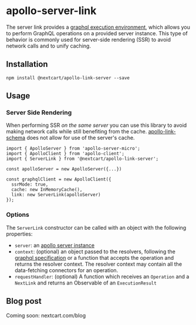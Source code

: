 # apollo-server-link

The server link provides a [graphql execution environment](http://graphql.org/graphql-js/graphql/#graphql), which allows you to perform GraphQL operations on a provided server instance. This type of behavior is commonly used for server-side rendering (SSR) to avoid network calls and to unify caching.

## Installation

`npm install @nextcart/apollo-link-server --save`

## Usage

### Server Side Rendering

When performing SSR _on the same server_ you can use this library to avoid making network calls while still benefiting from the cache. [apollo-link-schema](https://www.npmjs.com/package/apollo-link-schema) does not allow for use of the server's cache.

    import { ApolloServer } from 'apollo-server-micro';
    import { ApolloClient } from 'apollo-client';
    import { ServerLink } from '@nextcart/apollo-link-server';

    const apolloServer = new ApolloServer({...})

    const graphqlClient = new ApolloClient({
      ssrMode: true,
      cache: new InMemoryCache(),
      link: new ServerLink(apolloServer)
    });

### Options

The `ServerLink` constructor can be called with an object with the following properties:

- `server`: an [apollo server instance](https://www.npmjs.com/package/apollo-server)
- `context`: (optional) an object passed to the resolvers, following the [graphql specification](http://graphql.org/learn/execution/#root-fields-resolvers) or a function that accepts the operation and returns the resolver context. The resolver context may contain all the data-fetching connectors for an operation.
- `requestHandler`: (optional) A function which receives an `Operation` and a `NextLink` and returns an Observable of an `ExecutionResult`

## Blog post
Coming soon: nextcart.com/blog
